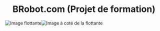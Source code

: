 

# <div align="center">BRobot.com (Projet de formation)</div>


<img src="https://github.com/user-attachments/assets/b880d1de-2991-4355-a78e-b579f8de08c3" alt="Image flottante" style="float: left;" />
<img src="https://github.com/user-attachments/assets/3c914918-5e8c-4fda-bc2c-811bc2145d89" alt="Image à coté de la flottante" />

